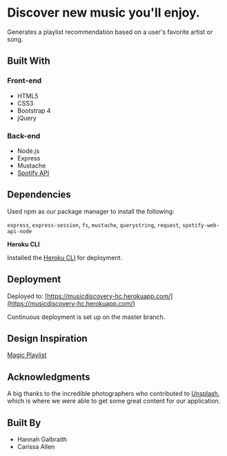 # Discover new music you'll enjoy.

Generates a playlist recommendation based on a user's favorite artist or song.

## Built With
### Front-end
* HTML5
* CSS3
* Bootstrap 4
* jQuery
### Back-end
* Node.js
* Express
* Mustache
* [Spotify API](https://developer.spotify.com/documentation/web-api/reference/browse/get-recommendations/)

## Dependencies

Used npm as our package manager to install the following:

`express`, `express-session`, `fs`, `mustache`, `querystring`, `request`, `spotify-web-api-node`

**Heroku CLI**

Installed the [Heroku CLI](https://devcenter.heroku.com/articles/getting-started-with-nodejs#set-up) for deployment.

## Deployment

Deployed to: [https://musicdiscovery-hc.herokuapp.com/](https://musicdiscovery-hc.herokuapp.com/)

Continuous deployment is set up on the master branch.

## Design Inspiration
[Magic Playlist](https://magicplaylist.co/)

## Acknowledgments
A big thanks to the incredible photographers who contributed to [Unsplash](https://unsplash.com/), which is where we were able to get some great content for our application. 

## Built By
* Hannah Galbraith
* Carissa Allen
